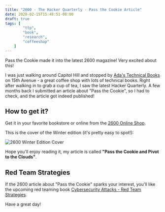 ```yaml
---
title: "2600 - The Hacker Quarterly - Pass the Cookie Article"
date: 2020-02-15T15:48:51-08:00
draft: true
tags: [
        "ttp",
        "book",
        "research",
        "coffeeshop"
    ]
---
```


Pass the Cookie made it into the latest 2600 magazine! Very excited about this! 

I was just walking around Capitol Hill and stopped by [Ada's Technical Books](https://www.adasbooks.com/) on 15th Avenue - a great coffee shop with lots of technical books. Right after walking in to grab a cup of tea, I saw the latest Hacker Quarterly. A few months back I submitted an article about "Pass the Cookie", so I had to check, and the article got indeed published!

## How to get it?

Get it in your favorite bookstore or online from the [2600 Online Shop](https://store.2600.com/collections/downloads/products/new-issue-pdf-winter-2019-2020).

This is the cover of the Winter edition (it's pretty easy to spot!):

![2600 Winter Edition Cover](/blog/images/2600winter.png)

Hope you'll enjoy reading it, my article is called **"Pass the Cookie and Pivot to the Clouds"**.


## Red Team Strategies

If the 2600 article about "Pass the Cookie" sparks your interest, you'll like the upcoming red teaming book [Cybersecurity Attacks - Red Team Strategies](https://www.amazon.com/Cybersecurity-Attacks-Strategies-elevating-homefield/dp/1838828869).



Have a great day!


